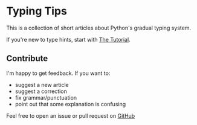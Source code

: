 # Typing Tips

This is a collection of short articles about Python's gradual typing system.

If you're new to type hints, start with [The Tutorial](tutorial/0-start-here/index.md).

## Contribute

I'm happy to get feedback. If you want to:

- suggest a new article
- suggest a correction
- fix grammar/punctuation
- point out that some explanation is confusing

Feel free to open an issue or pull request on [GitHub](https://github.com/decorator-factory/typing-tips)
